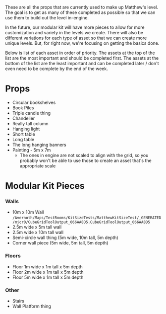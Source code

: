
These are all the props that are currently used to make up Matthew's level. The goal is to get as many of these completed as possible so that we can use them to build out the level in-engine.

In the future, our modular kit will have more pieces to allow for more customization and variety in the levels we create. There will also be different variations for each type of asset so that we can create more unique levels. But, for right now, we're focusing on getting the basics done.

Below is list of each asset in order of priority. The assets at the top of the list are the most important and should be completed first. The assets at the bottom of the list are the least important and can be completed later / don't even need to be complete by the end of the week.

# Props

- Circular bookshelves
- Book Piles
- Triple candle thing
- Chandelier
- Really tall column
- Hanging light
- Short table
- Long table
- The long hanging banners
- Painting - 5m x 7m
	- The ones in engine are not scaled to align with the grid, so you probably won't be able to use those to create an asset that's the appropriate scale

# Modular Kit Pieces

### Walls

- 10m x 10m Wall `/Avernoth/Maps/TestRooms/KitSizeTests/MatthewKitSizeTest/_GENERATED/mjcr0/CubeGridToolOutput_066AA8D5.CubeGridToolOutput_066AA8D5`
- 2.5m wide x 5m tall wall
- 2.5m wide x 10m tall wall
- Semi-circle wall thing (5m wide, 10m tall, 5m depth)
- Corner wall piece (5m wide, 5m tall, 5m depth)

### Floors

- Floor 1m wide x 1m tall x 5m depth
- Floor 2m wide x 1m tall x 5m depth
- Floor 5m wide x 1m tall x 5m depth

### Other

- Stairs
- Wall Platform thing
